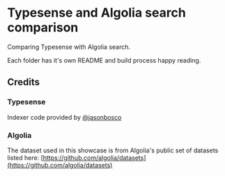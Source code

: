 # Typesense and Algolia search comparison

Comparing Typesense with Algolia search.

Each folder has it's own README and build process happy reading.

## Credits

### Typesense

Indexer code provided by [@jasonbosco](https://github.com/jasonbosco)

### Algolia

The dataset used in this showcase is from Algolia's public set of datasets listed here: [https://github.com/algolia/datasets](https://github.com/algolia/datasets)
